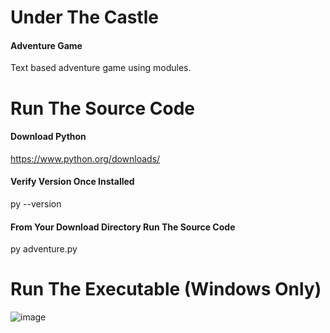 # Under The Castle 
#### Adventure Game
Text based adventure game using modules.
# Run The Source Code
#### Download Python
https://www.python.org/downloads/
#### Verify Version Once Installed
py --version
#### From Your Download Directory Run The Source Code
py adventure.py
# Run The Executable (Windows Only)
![image](https://user-images.githubusercontent.com/23516793/110728887-9ce06900-81d2-11eb-8075-f06c42234bf9.png)
